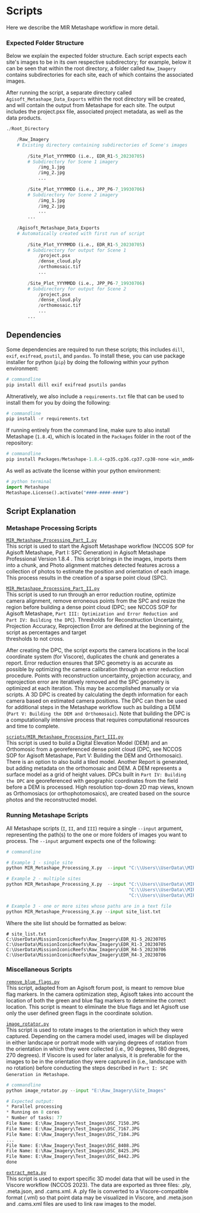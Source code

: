 # Scripts

Here we describe the MIR Metashape workflow in more detail.

### Expected Folder Structure

Below we explain the expected folder structure. Each script expects each site's images to be in 
its own respective subdirectory; for example, below it can be seen that within the root 
directory, a folder called `Raw_Imagery` contains subdirectories for each site, each of which 
contains the associated images.

After running the script, a separate directory called `Agisoft_Metashape_Data_Exports` within the 
root directory will be created, and will contain the output from Metashape for each site. The 
output includes the project.psx file, associated project metadata, as well as the data products.

```python
./Root_Directory

    /Raw_Imagery
    # Existing directory containing subdirectories of Scene's images
        
        /Site_Plot_YYYMMDD (i.e., EDR_R1-5_20230705)
        # Subdirectory for Scene 1 imagery
            /img_1.jpg
            /img_2.jpg
            ...
        
        /Site_Plot_YYYMMDD (i.e., JPP_P6-7_19930706)
        # Subdirectory for Scene 2 imagery
            /img_1.jpg
            /img_2.jpg
            ...
        ...
        
    /Agisoft_Metashape_Data_Exports 
    # Automatically created with first run of script
        
        /Site_Plot_YYYMMDD (i.e., EDR_R1-5_20230705)
        # Subdirectory for output for Scene 1 
            /project.psx
            /dense_cloud.ply
            /orthomosaic.tif
            ...
        
        /Site_Plot_YYYMMDD (i.e., JPP_P6-7_19930706)
        # Subdirectory for output for Scene 2 
            /project.psx
            /dense_cloud.ply
            /orthomosaic.tif
            ...
        ...
```

## Dependencies 

Some dependencies are required to run these scripts; this includes `dill`, `exif`, `exifread`, `psutil`, and `pandas`.
To install these, you can use package installer for python (`pip`) by doing the following within your python 
environment:
```python
# commandline
pip install dill exif exifread psutils pandas
```

Altneratively, we also include a `requirements.txt` file that can be used to install them for you by doing the following:
```python
# commandline
pip install -r requirements.txt
```

If running entirely from the command line, make sure to also install Metashape (`1.8.4`), which is located in the `Packages` 
folder in the root of the repository:
```python
# commandline
pip install Packages/Metashape-1.8.4-cp35.cp36.cp37.cp38-none-win_amd64
```
As well as activate the license within your python environment:
```python
# python terminal
import Metashape
Metashape.License().activate("####-####-####")
```

## Script Explanation 

### Metashape Processing Scripts

[`MIR_Metashape_Processing_Part_I.py`](scripts/MIR_Metashape_Processing_I.py)  
This script is used to start the Agisoft Metashape workflow (NCCOS SOP for Agisoft Metashape, 
  Part I: SPC Generation) in Agisoft Metashape Professional Version 1.8.4 . This script brings 
  in the images, imports them into a chunk, and Photo alignment matches detected features 
  across a collection of photos to estimate the position and orientation of each image. This 
process results in the creation of a sparse point cloud (SPC).

[`MIR_Metashape_Processing_Part_II.py`](scripts/MIR_Metashape_Processing_II.py)  
This script is used to run through an error reduction routine, optimize camera alignment, 
  remove erroneous points from the SPC and resize the region before building a dense point 
  cloud (DPC; see NCCOS SOP for Agisoft Metashape, `Part III: Optimization and Error Reduction and 
  Part IV: Building the DPC`). Thresholds for Reconstruction Uncertainty, Projection Accuracy, 
Reprojection Error are defined at the beginning of the script as percentages and target  
  thresholds to not cross.   

After creating the DPC, the script exports the camera locations in 
  the local coordinate system (for Viscore), duplicates the chunk and generates a report. 
  Error reduction ensures that SPC geometry is as accurate as possible by optimizing the 
  camera calibration through an error reduction procedure. Points with reconstruction 
  uncertainty, projection accuracy, and reprojection error are iteratively removed and the SPC 
  geometry is optimized at each iteration. This may be accomplished manually or via scripts. A 
  3D DPC is created by calculating the depth information for each camera based on estimated 
  camera positions. The DPC can then be used for additional steps in the Metashape workflow 
  such as building a DEM (`Part V: Building the DEM and Orthomosaic`). Note that building the 
  DPC is a computationally intensive process that requires computational resources and time to 
  complete.

[`scripts/MIR_Metashape_Processing_Part_III.py`](scripts/MIR_Metashape_Processing_III.py)  
This script is used to build a Digital Elevation Model (DEM) and an Orthomosic from a 
georeferenced dense point cloud (DPC, see NCCOS SOP for Agisoft Metashape, Part V: Building the 
DEM and Orthomosaic). There is an option to also build a tiled model. Another Report is 
generated, but adding metadata on the orthomosaic and DEM. A DEM represents a surface model as 
a grid of height values. DPCs built in `Part IV: Building the DPC` are georeferenced with 
geographic coordinates from the field before a DEM is processed. High resolution top-down 2D 
map views, known as Orthomosiacs (or orthophotomosaics), are created based on the source photos 
and the reconstructed model. 

### Running Metashape Scripts

All Metashape scripts (`I`, `II`, and `III`) require a single `--input` argument, representing the path(s) to the one or more folders of images you 
want to process. The `--input` argument expects one of the following:
```python
# commandline

# Example 1 - single site
python MIR_Metashape_Processing_X.py  --input "C:\\Users\\UserData\\MIR\\Raw_Imagery\\EDR_R1-5_20230705\\"

# Example 2 - multiple sites 
python MIR_Metashape_Processing_X.py  --input "C:\\Users\\UserData\\MIR\\Raw_Imagery\\EDR_R1-1_20230705\\" \
                                              "C:\\Users\\UserData\\MIR\\Raw_Imagery\\EDR_R1-2_20230705\\" \
                                              "C:\\Users\\UserData\\MIR\\Raw_Imagery\\EDR_R1-3_20230705\\"

# Example 3 - one or more sites whose paths are in a text file
python MIR_Metashape_Processing_X.py --input site_list.txt

```

Where the site list should be formatted as below:
```
# site_list.txt
C:\UserData\MissionIconicReefs\Raw_Imagery\EDR_R1-5_20230705
C:\UserData\MissionIconicReefs\Raw_Imagery\EDR_R1-3_20230705
C:\UserData\MissionIconicReefs\Raw_Imagery\EDR_R4-5_20230706
C:\UserData\MissionIconicReefs\Raw_Imagery\EDR_R4-3_20230706
```


### Miscellaneous Scripts

[`remove_blue_flags.py`](scripts/remove_blue_flags.py)  
This script, adapted from an Agisoft forum post, is meant to remove blue flag markers. In the 
  camera optimization step, Agisoft takes into account the location of both the green and blue 
  flag markers to determine the correct location. This script is meant to eliminate the blue 
  flags and let Agisoft use only the user defined green flags in the coordinate solution. 

[`image_rotator.py`](scripts/image_rotator.py)  
This script is used to rotate images to the orientation in which they were captured. Depending 
  on the camera model used, images will be displayed in either landscape or portrait mode with 
  varying degrees of rotation from the orientation in which they were collected (i.e., 90 
  degrees, 180 degrees, 270 degrees). If Viscore is used for later analysis, it is preferable 
  for the images to be in the orientation they were captured in (i.e., landscape with no 
  rotation) before conducting the steps described in `Part I: SPC Generation in Metashape`.

```python 
# commandline
python image_rotator.py --input "E:\Raw_Imagery\Site_Images"
```
```python
# Expected output:
* Parallel processing
* Running on 8 cores
* Number of tasks: 77
File Name: E:\Raw_Imagery\Test_Images\DSC_7150.JPG
File Name: E:\Raw_Imagery\Test_Images\DSC_7167.JPG
File Name: E:\Raw_Imagery\Test_Images\DSC_7184.JPG
...
File Name: E:\Raw_Imagery\Test_Images\DSC_8408.JPG
File Name: E:\Raw_Imagery\Test_Images\DSC_8425.JPG
File Name: E:\Raw_Imagery\Test_Images\DSC_8442.JPG
done
```

[`extract_meta.py`](scripts/extract_meta.py)  
This script is used to export specific 3D model data that will be used in the Viscore workflow 
  (NCCOS 2023). The data are exported as three files: .ply, .meta.json, and .cams.xml. A .ply 
  file is converted to a Viscore-compatible format (.vml) so that point data may be visualized 
  in Viscore, and .meta.json and .cams.xml files are used to link raw images to the model. 

